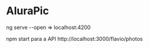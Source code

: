 # AluraPic

ng serve --open => localhost:4200

npm start para a API
http://localhost:3000/flavio/photos